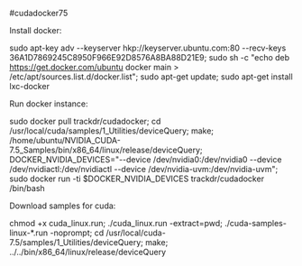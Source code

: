 #cudadocker75

Install docker:

sudo apt-key adv --keyserver hkp://keyserver.ubuntu.com:80 --recv-keys 36A1D7869245C8950F966E92D8576A8BA88D21E9; sudo sh -c "echo deb https://get.docker.com/ubuntu docker main > /etc/apt/sources.list.d/docker.list"; sudo apt-get update; sudo apt-get install lxc-docker

Run docker instance:

sudo docker pull trackdr/cudadocker; cd /usr/local/cuda/samples/1_Utilities/deviceQuery; make; /home/ubuntu/NVIDIA_CUDA-7.5_Samples/bin/x86_64/linux/release/deviceQuery; DOCKER_NVIDIA_DEVICES="--device /dev/nvidia0:/dev/nvidia0 --device /dev/nvidiactl:/dev/nvidiactl --device /dev/nvidia-uvm:/dev/nvidia-uvm"; sudo docker run -ti $DOCKER_NVIDIA_DEVICES trackdr/cudadocker /bin/bash

Download samples for cuda:

chmod +x cuda_linux.run; ./cuda_linux.run -extract=pwd; ./cuda-samples-linux-*.run -noprompt; cd /usr/local/cuda-7.5/samples/1_Utilities/deviceQuery; make; ../../bin/x86_64/linux/release/deviceQuery
